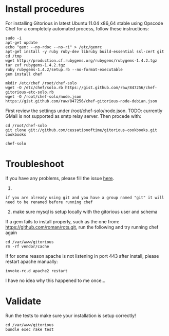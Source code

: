 # Install procedures

For installing Gitorious in latest Ubuntu 11.04 x86_64 stable using Opscode Chef for a completely automated process, follow these instructions:

    sudo -i
    apt-get update
    echo "gem: --no-rdoc --no-ri" > /etc/gemrc
    apt-get install -y ruby ruby-dev libruby build-essential ssl-cert git
    cd /tmp
    wget http://production.cf.rubygems.org/rubygems/rubygems-1.4.2.tgz
    tar zxf rubygems-1.4.2.tgz
    ruby rubygems-1.4.2/setup.rb --no-format-executable
    gem install chef

    mkdir /etc/chef /root/chef-solo
    wget -O /etc/chef/solo.rb https://gist.github.com/raw/847256/chef-gitorious-etc-solo.rb
    wget -O /root/chef-solo/node.json https://gist.github.com/raw/847256/chef-gitorious-node-debian.json

First review the settings under /root/chef-solo/node.json. TODO: currently GMail is not supported as smtp relay server. Then procede with:

    cd /root/chef-solo
    git clone git://github.com/cessationoftime/gitorious-cookbooks.git cookbooks

    chef-solo

# Troubleshoot

If you have any problems, please fill the issue [here](https://github.com/rosenfeld/gitorious-cookbooks/issues).

1)

    if you are already using git and you have a group named "git" it will need to be renamed before running chef
    
2)
    make sure mysql is setup locally with the gitorious user and schema
    
If a gem fails to install properly, such as the one from: https://github.com/roman/rots.git, run the following and try running chef again

    cd /var/www/gitorious
    rm -rf vendor/cache

If for some reason apache is not listening in port 443 after install, please restart apache manually:

    invoke-rc.d apache2 restart

I have no idea why this happened to me once...

# Validate

Run the tests to make sure your installation is setup correctly!

    cd /var/www/gitorious
    bundle exec rake test